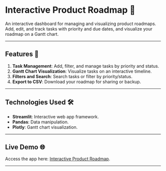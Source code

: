 # Interactive Product Roadmap 📅

An interactive dashboard for managing and visualizing product roadmaps. Add, edit, and track tasks with priority and due dates, and visualize your roadmap on a Gantt chart.

---

## Features 🌟
1. **Task Management**: Add, filter, and manage tasks by priority and status.
2. **Gantt Chart Visualization**: Visualize tasks on an interactive timeline.
3. **Filters and Search**: Search tasks or filter by priority/status.
4. **Export to CSV**: Download your roadmap for sharing or backup.

---

## Technologies Used 🛠️
- **Streamlit**: Interactive web app framework.
- **Pandas**: Data manipulation.
- **Plotly**: Gantt chart visualization.

---



## Live Demo 🌐
Access the app here: [Interactive Product Roadmap](https://vidyen-prductroadmap-app.streamlit.app).

---
